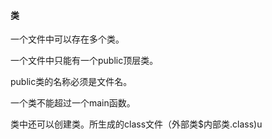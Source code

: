#### 类

一个文件中可以存在多个类。

一个文件中只能有一个public顶层类。

public类的名称必须是文件名。

一个类不能超过一个main函数。

类中还可以创建类。所生成的class文件（外部类$内部类.class)u
